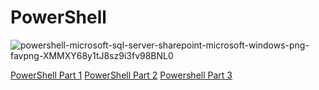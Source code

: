 # PowerShell

![powershell-microsoft-sql-server-sharepoint-microsoft-windows-png-favpng-XMMXY68y1tJ8sz9i3fv98BNL0](https://user-images.githubusercontent.com/92652606/140179339-e0bf41da-767f-4e64-a73b-364ce1c4b282.jpg)

[PowerShell Part 1]()
[PowerShell Part 2]()
[Powershell Part 3]()

